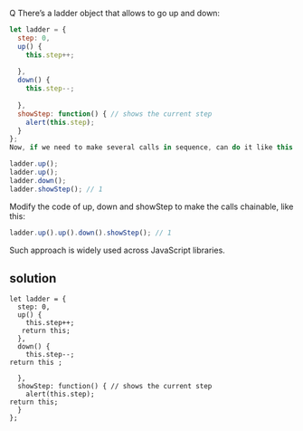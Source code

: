 <!-- added -->
Q There’s a ladder object that allows to go up and down:

```javascript
let ladder = {
  step: 0,
  up() {
    this.step++;
   
  },
  down() {
    this.step--;
  
  },
  showStep: function() { // shows the current step
    alert(this.step);
  }
};
Now, if we need to make several calls in sequence, can do it like this:

ladder.up();
ladder.up();
ladder.down();
ladder.showStep(); // 1
```
Modify the code of up, down and showStep to make the calls chainable, like this:
```javascript
ladder.up().up().down().showStep(); // 1
```
Such approach is widely used across JavaScript libraries.




## solution 
```javsscript
let ladder = {
  step: 0,
  up() {
    this.step++;
   return this;
  },
  down() {
    this.step--;
return this ;
  
  },
  showStep: function() { // shows the current step
    alert(this.step);
return this;
  }
};
```
